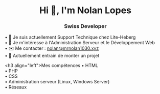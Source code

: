 <h1 align="center">Hi 👋, I'm Nolan Lopes</h1>
<h3 align="center">Swiss Developer</h3>


• 🔭 Je suis actuellement Support Technique chez Lite-Heberg
<br/>
• 👀 Je m'intéresse à l'Administration Serveur et le Développement Web
<br/>
• ✉️ Me contacter : nolan@mrnolan1030.xyz
<br/>
• 🚧 Actuellement entrain de monter un projet

<h3</U> align="left">Mes compétences</U></h3>
• HTML
<br/>
• PHP
<br/>
• CSS
<br/>
• Administration serveur (Linux, Windows Server)
<br/>
• Réseaux
